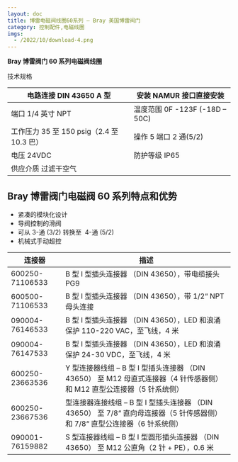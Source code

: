 ```yaml
---
layout: doc
title: 博雷电磁阀线圈60系列 – Bray 美国博雷阀门
category: 控制配件,电磁线圈
imgs:
  - /2022/10/download-4.png
---
```


**Bray 博雷阀门 60 系列电磁阀线圈**

技术规格

| 电路连接 DIN 43650 A 型                   | 安装 NAMUR 接口直接安装        |
| ----------------------------------------- | ------------------------------ |
| 端口 1/4 英寸 NPT                         | 温度范围 0F -123F (-18D – 50C) |
| 工作压力 35 至 150 psig（2.4 至 10.3 巴） | 操作 5 端口 2 通(5/2)          |
| 电压 24VDC                                | 防护等级 IP65                  |
| 供应介质 过滤干空气                       |                                |

## Bray 博雷阀门电磁阀 60 系列特点和优势

- 紧凑的模块化设计
- 导阀控制的滑阀
- 可从 3-通 (3/2) 转换至  4-通 (5/2)
- 机械式手动超控

| 连接器          | 描述                                                                                                                        |
| --------------- | --------------------------------------------------------------------------------------------------------------------------- |
| 600250-71106533 | B 型 I 型插头连接器 （DIN 43650），带电缆接头 PG9                                                                           |
| 600500-71106533 | B 型 I 型插头连接器 （DIN 43650），带 1/2“ NPT 母头连接                                                                     |
| 090004-76146533 | B 型 I 型插头连接器 （DIN 43650），LED 和浪涌保护 110-220 VAC，至飞线，4 米                                                 |
| 090004-76147533 | B 型 I 型插头连接器 （DIN 43650），LED 和浪涌保护 24-30 VDC，至飞线，4 米                                                   |
| 600250-23663536 | Y 型连接器线组 – B 型 I 型插头连接器 （DIN 43650） 至 M12 母直式连接器（4 针传感器侧）和 M12 直型公连接器（5 针系统侧）     |
| 600250-23667536 | 型连接器连接线组 – B 型 I 型插头连接器 （DIN 43650） 至 7/8“ 直向母连接器（5 针传感器侧）和 7/8“ 直型公连接器（6 针系统侧） |
| 090001-76159882 | S 型连接器线组 – B 型 I 型圆形插头连接器 （DIN 43650） 至 M12 公直角（2 针 + PE），0.6 米                                   |
